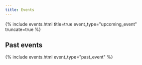 ```yaml
---
title: Events
---
```


{% include events.html  title=true event_type="upcoming_event" truncate=true  %}



## Past events
{% include events.html event_type="past_event"  %}
